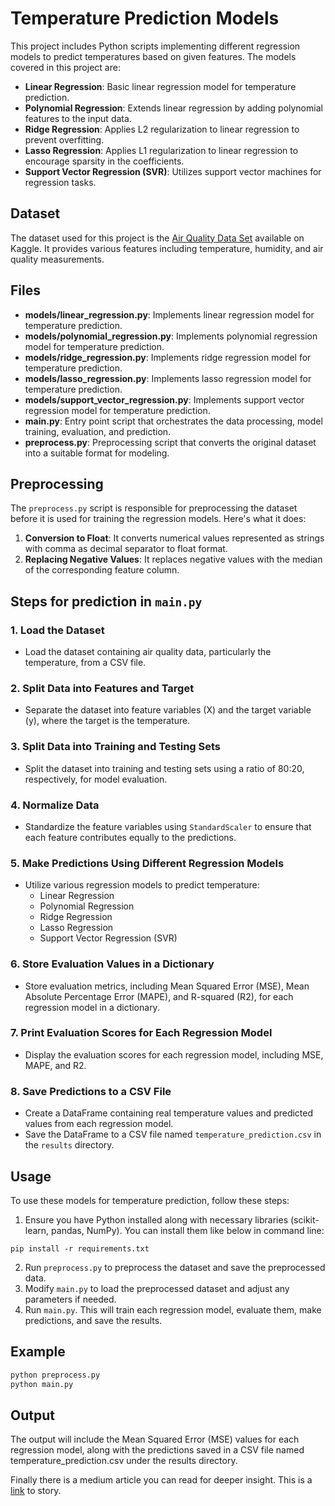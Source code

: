 # Temperature Prediction Models

This project includes Python scripts implementing different regression models to predict temperatures based on given features. The models covered in this project are:

- **Linear Regression**: Basic linear regression model for temperature prediction.
- **Polynomial Regression**: Extends linear regression by adding polynomial features to the input data.
- **Ridge Regression**: Applies L2 regularization to linear regression to prevent overfitting.
- **Lasso Regression**: Applies L1 regularization to linear regression to encourage sparsity in the coefficients.
- **Support Vector Regression (SVR)**: Utilizes support vector machines for regression tasks.

## Dataset
The dataset used for this project is the [Air Quality Data Set](https://www.kaggle.com/datasets/fedesoriano/air-quality-data-set) available on Kaggle. It provides various features including temperature, humidity, and air quality measurements.

## Files

- **models/linear_regression.py**: Implements linear regression model for temperature prediction.
- **models/polynomial_regression.py**: Implements polynomial regression model for temperature prediction.
- **models/ridge_regression.py**: Implements ridge regression model for temperature prediction.
- **models/lasso_regression.py**: Implements lasso regression model for temperature prediction.
- **models/support_vector_regression.py**: Implements support vector regression model for temperature prediction.
- **main.py**: Entry point script that orchestrates the data processing, model training, evaluation, and prediction.
- **preprocess.py**: Preprocessing script that converts the original dataset into a suitable format for modeling.

## Preprocessing

The `preprocess.py` script is responsible for preprocessing the dataset before it is used for training the regression models. Here's what it does:

1. **Conversion to Float**: It converts numerical values represented as strings with comma as decimal separator to float format.
2. **Replacing Negative Values**: It replaces negative values with the median of the corresponding feature column.

## Steps for prediction in `main.py`

### 1. Load the Dataset
   - Load the dataset containing air quality data, particularly the temperature, from a CSV file.

### 2. Split Data into Features and Target
   - Separate the dataset into feature variables (X) and the target variable (y), where the target is the temperature.

### 3. Split Data into Training and Testing Sets
   - Split the dataset into training and testing sets using a ratio of 80:20, respectively, for model evaluation.

### 4. Normalize Data
   - Standardize the feature variables using `StandardScaler` to ensure that each feature contributes equally to the predictions.

### 5. Make Predictions Using Different Regression Models
   - Utilize various regression models to predict temperature:
     - Linear Regression
     - Polynomial Regression
     - Ridge Regression
     - Lasso Regression
     - Support Vector Regression (SVR)

### 6. Store Evaluation Values in a Dictionary
   - Store evaluation metrics, including Mean Squared Error (MSE), Mean Absolute Percentage Error (MAPE), and R-squared (R2), for each regression model in a dictionary.

### 7. Print Evaluation Scores for Each Regression Model
   - Display the evaluation scores for each regression model, including MSE, MAPE, and R2.

### 8. Save Predictions to a CSV File
   - Create a DataFrame containing real temperature values and predicted values from each regression model.
   - Save the DataFrame to a CSV file named `temperature_prediction.csv` in the `results` directory.


## Usage

To use these models for temperature prediction, follow these steps:

1. Ensure you have Python installed along with necessary libraries (scikit-learn, pandas, NumPy). You can install them like below in command line:

```
pip install -r requirements.txt
```

2. Run `preprocess.py` to preprocess the dataset and save the preprocessed data.
3. Modify `main.py` to load the preprocessed dataset and adjust any parameters if needed.
4. Run `main.py`. This will train each regression model, evaluate them, make predictions, and save the results.

## Example

```bash
python preprocess.py
python main.py
```

## Output

The output will include the Mean Squared Error (MSE) values for each regression model, along with the predictions saved in a CSV file named temperature_prediction.csv under the results directory.

Finally there is a medium article you can read for deeper insight. This is a [link](https://medium.com/@a.r.amouzad.m/classic-machine-learning-part-2-4-regression-24086d7cc374) to story.